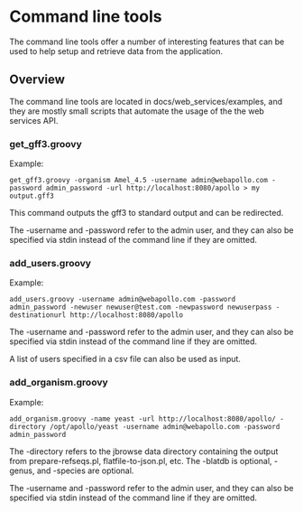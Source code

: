 # Command line tools

The command line tools offer a number of interesting features that can be used to help setup and retrieve data from the application.


## Overview


The command line tools are located in docs/web_services/examples, and they are mostly small scripts that automate the usage of the the web services API.

### get_gff3.groovy

Example:

    get_gff3.groovy -organism Amel_4.5 -username admin@webapollo.com -password admin_password -url http://localhost:8080/apollo > my output.gff3


This command outputs the gff3 to standard output and can be redirected.


The -username and -password refer to the admin user, and they can also be specified via stdin instead of the command line if they are omitted.


### add_users.groovy


Example:


    add_users.groovy -username admin@webapollo.com -password admin_password -newuser newuser@test.com -newpassword newuserpass -destinationurl http://localhost:8080/apollo

The -username and -password refer to the admin user, and they can also be specified via stdin instead of the command line if they are omitted.

A list of users specified in a csv file can also be used as input.

### add_organism.groovy


Example:

    add_organism.groovy -name yeast -url http://localhost:8080/apollo/ -directory /opt/apollo/yeast -username admin@webapollo.com -password admin_password



The -directory refers to the jbrowse data directory containing the output from prepare-refseqs.pl, flatfile-to-json.pl, etc. The -blatdb is optional, -genus, and -species are optional.

The -username and -password refer to the admin user, and they can also be specified via stdin instead of the command line if they are omitted.



